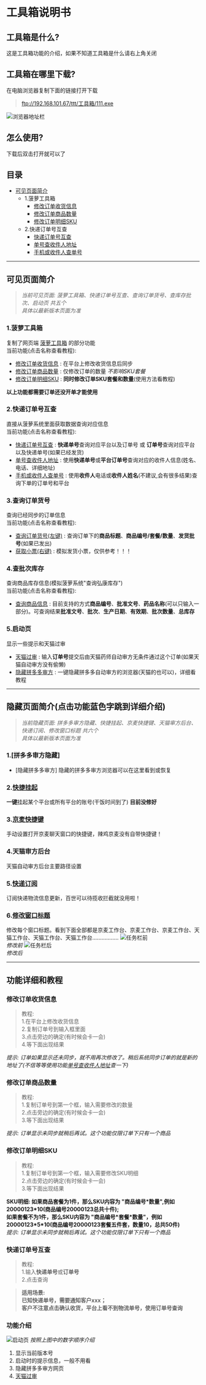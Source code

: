 # 工具箱说明书
## 工具箱是什么?
这是工具箱功能的介绍，如果不知道工具箱是什么请右上角关闭


## 工具箱在哪里下载?
在电脑浏览器复制下面的链接打开下载 
> <ftp://192.168.101.67/ttt/工具箱/111.exe>  

![浏览器地址栏](https://gitee.com/fidcz/blyy_tools_update/raw/master/img/browser_url.png)

## 怎么使用?
下载后双击打开就可以了

## 目录
* [可见页面简介](#可见页面简介)
    * 1.菠萝工具箱
        * [修改订单收货信息](#修改订单收货信息)
        * [修改订单商品数量](#修改订单商品数量)
        * [修改订单明细SKU](#修改订单明细SKU)
    * 2.快递订单号互查
        * [快递订单号互查](#快递订单号互查)
        * [单号查收件人地址](#单号查收件人地址)
        * [手机或收件人查单号](#手机或收件人查单号)

------
## 可见页面简介
> _当前可见页面: 菠萝工具箱、快递订单号互查、查询订单货号、查库存批次、启动页 共五个_  
> _具体以最新版本页面为准_  
### 1.菠萝工具箱
复制了网页端 [菠萝工具箱](http://114.67.120.238/#/login?redirect=%2Ftoolbox%2Findex) 的部分功能  
当前功能(点击名称查看教程):   
* [修改订单收货信息](#修改订单收货信息) : 在平台上修改收货信息后同步
* [修改订单商品数量](#修改订单商品数量) : 仅修改订单的数量 *不影响SKU套餐*
* [修改订单明细SKU](#修改订单明细SKU) : **同时修改订单SKU套餐和数量**(使用方法看教程)  

**以上功能都需要订单还没开单才能使用**
 
### 2.快递订单号互查
直接从菠萝系统里面获取数据查询对应信息  
当前功能(点击名称查看教程):  
* [快递订单号互查](#快递订单号互查) : **快递单号**查询对应平台以及订单号 或 **订单号**查询对应平台以及快递单号(如果已经发货)
* [单号查收件人地址](#单号查收件人地址) : 使用**快递单号**或**平台订单号**查询对应的收件人信息(姓名、电话、详细地址)
* [手机或收件人查单号](#手机或收件人查单号) : 使用**收件人**电话或**收件人姓名**(不建议,会有很多结果)查询下单的订单号和平台
 
### 3.查询订单货号
查询已经同步的订单信息  
当前功能(点击名称查看教程):  
* [查询订单货号(左键)](#快递订单号互查) : 查询订单下的**商品标题**、**商品编号/套餐/数量**、**发货批号**(如果已发出)
* [获取小票(右键)](#获取小票) : 模拟发货小票，仅供参考！！！

### 4.查批次库存
查询商品库存信息(模拟菠萝系统"查询弘康库存")  
当前功能(点击名称查看教程):  
* [查询商品信息](#查询商品信息) : 目前支持的方式**商品编号**、**批准文号**、**药品名称**(可以只输入一部分)。可查询结果**批准文号**、**批次**、**生产日期**、**有效期**、**批次数量**、**总库存**

### 5.启动页
显示一些提示和天猫过审
* [天猫过审](#天猫过审) : 输入**订单号**提交后由天猫药师自动审方无条件通过这个订单(如果天猫自动审方没有偷懒)
* [隐藏拼多多审方](#隐藏拼多多审方) : 一键隐藏拼多多自动审方的浏览器(天猫的也可以)，详细看教程

------
## 隐藏页面简介(点击功能蓝色字跳到详细介绍)
> _当前隐藏页面: 拼多多审方隐藏、快捷挂起、京麦快捷键、天猫审方后台、快递订阅、修改窗口标题 共六个_  
> _具体以最新版本页面为准_ 

### 1.[拼多多审方隐藏]
* [隐藏拼多多审方]
隐藏的拼多多审方浏览器可以在这里看到或恢复

### 2.[快捷挂起](#快捷挂起)
**一键**挂起某个平台或所有平台的账号(干饭时间到了) **目前没修好**

### 3.[京麦快捷键](#京麦快捷键)
手动设置打开京麦聊天窗口的快捷键，辣鸡京麦没有自带快捷键！

### 4.天猫审方后台
天猫自动审方后台主要路径设置

### 5.[快递订阅](#快递订阅)
订阅快递物流信息更新，百世可以待揽收拦截就没用啦！

### 6.[修改窗口标题](#修改窗口标题)
修改每个窗口标题。看到下面全部都是京麦工作台、京麦工作台、京麦工作台、天猫工作台、天猫工作台、天猫工作台.................
![任务栏前](https://gitee.com/fidcz/blyy_tools_update/raw/master/img/%E4%BB%BB%E5%8A%A1%E5%89%8D.png)  
*修改前*
![任务栏后](https://gitee.com/fidcz/blyy_tools_update/raw/master/img/%E4%BB%BB%E5%8A%A1%E5%90%8E.png)  
*修改后*

------
## 功能详细和教程
### 修改订单收货信息
> 教程:  
> 1.在平台上修改收货信息  
> 2.复制订单号到输入框里面  
> 3.点击旁边的确定(有时候会卡一会)  
> 4.等下面出现结果  

*提示: 订单如果显示还未同步，就不用再次修改了。稍后系统同步订单的就是新的地址了(不信等等使用功能[单号查收件人地址](#单号查收件人地址)查一下)*

### 修改订单商品数量
> 教程:  
> 1.复制订单号到第一个框，输入需要修改的数量  
> 2.点击旁边的确定(有时候会卡一会)  
> 3.等下面出现结果  

*提示: 订单显示未同步就稍后再试。这个功能仅限订单下只有一个商品*

### 修改订单明细SKU
> 教程:  
> 1.复制订单号到第一个框，输入需要修改SKU明细  
> 2.点击旁边的确定(有时候会卡一会)   
> 3.等下面出现结果  

**SKU明细: 如果商品套餐为1件，那么SKU内容为 "商品编号\*数量",例如20000123\*10(商品编号20000123总共十件);   
如果套餐不为1件，那么SKU内容为 "商品编号\*套餐\*数量"，例如20000123\*5\*10(商品编号20000123套餐五件套，数量10，总共50件)**  
*提示: 订单显示未同步就稍后再试。这个功能仅限订单下只有一个商品*

### 快递订单号互查
> 教程:  
> 1.输入**快递单号**或**订单号**  
> 2.点击查询  

> **适用场景:   
> 已知快递单号，需要通知客户xxx；  
> 客户不注意点击确认收货，平台上看不到物流单号，使用订单号查询**

### 功能介绍
![启动页](https://gitee.com/fidcz/blyy_tools_update/raw/master/img/%E5%90%AF%E5%8A%A8%E9%A1%B5.png)
_按照上图中的数字顺序介绍_
1. 显示当前版本号
2. 启动时的提示信息，一般不用看
3. 隐藏拼多多审方网页
4. [天猫过审](#天猫过审介绍)

